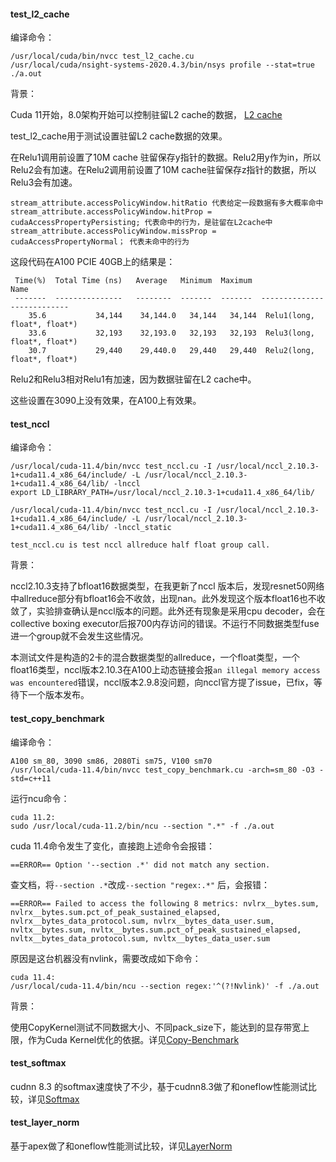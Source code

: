 



#### test_l2_cache 

编译命令：

```
/usr/local/cuda/bin/nvcc test_l2_cache.cu
/usr/local/cuda/nsight-systems-2020.4.3/bin/nsys profile --stat=true ./a.out
```
背景：

Cuda 11开始，8.0架构开始可以控制驻留L2 cache的数据， [L2 cache](https://docs.nvidia.com/cuda/cuda-c-best-practices-guide/index.html#L2-cache)

test_l2_cache用于测试设置驻留L2 cache数据的效果。

在Relu1调用前设置了10M cache 驻留保存y指针的数据。Relu2用y作为in，所以Relu2会有加速。在Relu2调用前设置了10M cache驻留保存z指针的数据，所以Relu3会有加速。

```
stream_attribute.accessPolicyWindow.hitRatio 代表给定一段数据有多大概率命中
stream_attribute.accessPolicyWindow.hitProp = cudaAccessPropertyPersisting; 代表命中的行为，是驻留在L2cache中
stream_attribute.accessPolicyWindow.missProp = cudaAccessPropertyNormal； 代表未命中的行为
```

这段代码在A100 PCIE 40GB上的结果是：

```
 Time(%)  Total Time (ns)   Average   Minimum  Maximum             Name
 -------  ---------------   --------  -------  -------  ---------------------------
    35.6           34,144    34,144.0   34,144   34,144  Relu1(long, float*, float*)
    33.6           32,193    32,193.0   32,193   32,193  Relu3(long, float*, float*)
    30.7           29,440    29,440.0   29,440   29,440  Relu2(long, float*, float*)
```

Relu2和Relu3相对Relu1有加速，因为数据驻留在L2 cache中。

这些设置在3090上没有效果，在A100上有效果。



#### test_nccl

编译命令：

```
/usr/local/cuda-11.4/bin/nvcc test_nccl.cu -I /usr/local/nccl_2.10.3-1+cuda11.4_x86_64/include/ -L /usr/local/nccl_2.10.3-1+cuda11.4_x86_64/lib/ -lnccl
export LD_LIBRARY_PATH=/usr/local/nccl_2.10.3-1+cuda11.4_x86_64/lib/

/usr/local/cuda-11.4/bin/nvcc test_nccl.cu -I /usr/local/nccl_2.10.3-1+cuda11.4_x86_64/include/ -L /usr/local/nccl_2.10.3-1+cuda11.4_x86_64/lib/ -lnccl_static

test_nccl.cu is test nccl allreduce half float group call.
```

背景：

nccl2.10.3支持了bfloat16数据类型，在我更新了nccl 版本后，发现resnet50网络中allreduce部分有bfloat16会不收敛，出现nan。此外发现这个版本float16也不收敛了，实验排查确认是nccl版本的问题。此外还有现象是采用cpu decoder，会在collective boxing executor后报700内存访问的错误。不运行不同数据类型fuse进一个group就不会发生这些情况。

本测试文件是构造的2卡的混合数据类型的allreduce，一个float类型，一个float16类型，nccl版本2.10.3在A100上动态链接会报`an illegal memory access was encountered`错误，nccl版本2.9.8没问题，向nccl官方提了issue，已fix，等待下一个版本发布。

#### test_copy_benchmark
编译命令：
```
A100 sm_80, 3090 sm86, 2080Ti sm75, V100 sm70
/usr/local/cuda-11.4/bin/nvcc test_copy_benchmark.cu -arch=sm_80 -O3 -std=c++11
```
运行ncu命令：
```
cuda 11.2:
sudo /usr/local/cuda-11.2/bin/ncu --section ".*" -f ./a.out
```

cuda 11.4命令发生了变化，直接跑上述命令会报错：

```
==ERROR== Option '--section .*' did not match any section.
```

查文档，将`--section .*`改成`--section "regex:.*"` 后，会报错：

```
==ERROR== Failed to access the following 8 metrics: nvlrx__bytes.sum, nvlrx__bytes.sum.pct_of_peak_sustained_elapsed, nvlrx__bytes_data_protocol.sum, nvlrx__bytes_data_user.sum, nvltx__bytes.sum, nvltx__bytes.sum.pct_of_peak_sustained_elapsed, nvltx__bytes_data_protocol.sum, nvltx__bytes_data_user.sum
```

原因是这台机器没有nvlink，需要改成如下命令：

```
cuda 11.4:
/usr/local/cuda-11.4/bin/ncu --section regex:'^(?!Nvlink)' -f ./a.out
```

背景：  

使用CopyKernel测试不同数据大小、不同pack_size下，能达到的显存带宽上限，作为Cuda Kernel优化的依据。详见[Copy-Benchmark](doc/copy_benchmark.md)


#### test_softmax

cudnn 8.3 的softmax速度快了不少，基于cudnn8.3做了和oneflow性能测试比较，详见[Softmax](doc/softmax.md)

#### test_layer_norm

基于apex做了和oneflow性能测试比较，详见[LayerNorm](doc/layer_norm.md)





